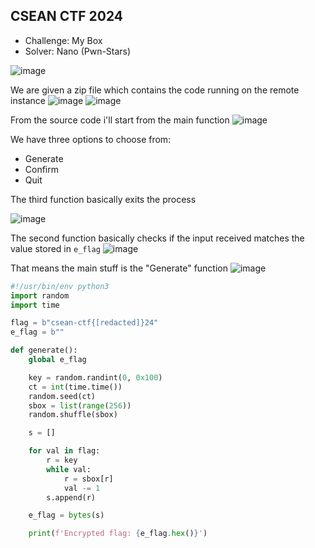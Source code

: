 ## CSEAN CTF 2024

  - Challenge: My Box
  - Solver: Nano (Pwn-Stars)


![image](https://github.com/user-attachments/assets/4076c4fb-a205-4e12-a0fe-9e2caf974e7a)

We are given a zip file which contains the code running on the remote instance
![image](https://github.com/user-attachments/assets/db7bf13c-0059-41b3-8019-c5cbaf0bdbad)
![image](https://github.com/user-attachments/assets/6438ec4e-aea4-46e6-9d4b-2f58eac67e2f)

From the source code i'll start from the main function
![image](https://github.com/user-attachments/assets/ebdc8fb1-ebf3-44c1-9bd0-26478993393d)

We have three options to choose from:
- Generate
- Confirm
- Quit

The third function basically exits the process

![image](https://github.com/user-attachments/assets/bbf8ad00-a20c-4025-97e1-3e7426f48c42)

The second function basically checks if the input received matches the value stored in `e_flag`
![image](https://github.com/user-attachments/assets/997bb0f6-c124-4be7-b466-38caeb4e340b)

That means the main stuff is the "Generate" function
![image](https://github.com/user-attachments/assets/4ac2c877-dae3-4823-91aa-1104385de0a1)

```python
#!/usr/bin/env python3
import random
import time

flag = b"csean-ctf{[redacted]}24"
e_flag = b""

def generate():
    global e_flag

    key = random.randint(0, 0x100)
    ct = int(time.time())
    random.seed(ct)
    sbox = list(range(256))
    random.shuffle(sbox)

    s = []

    for val in flag:
        r = key
        while val:
            r = sbox[r]
            val -= 1
        s.append(r)

    e_flag = bytes(s)

    print(f'Encrypted flag: {e_flag.hex()}')
```
